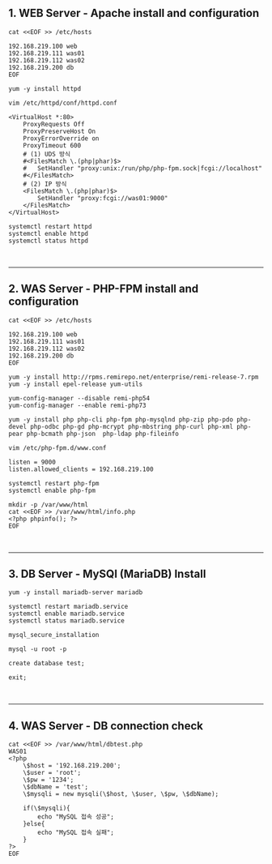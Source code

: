## 1. WEB Server - Apache install and configuration

```
cat <<EOF >> /etc/hosts

192.168.219.100 web
192.168.219.111 was01
192.168.219.112 was02
192.168.219.200 db
EOF
```

```
yum -y install httpd
```

```
vim /etc/httpd/conf/httpd.conf

<VirtualHost *:80>
	ProxyRequests Off
	ProxyPreserveHost On
	ProxyErrorOverride on
	ProxyTimeout 600
	# (1) UDS 방식
	#<FilesMatch \.(php|phar)$> 
	#	SetHandler "proxy:unix:/run/php/php-fpm.sock|fcgi://localhost"
	#</FilesMatch>
	# (2) IP 방식
	<FilesMatch \.(php|phar)$>
		SetHandler "proxy:fcgi://was01:9000"
	</FilesMatch>
</VirtualHost>
```

```
systemctl restart httpd
systemctl enable httpd
systemctl status httpd
```

<br>

----
 
## 2. WAS Server - PHP-FPM install and configuration

```
cat <<EOF >> /etc/hosts

192.168.219.100 web
192.168.219.111 was01
192.168.219.112 was02
192.168.219.200 db
EOF
```

```
yum -y install http://rpms.remirepo.net/enterprise/remi-release-7.rpm
yum -y install epel-release yum-utils

yum-config-manager --disable remi-php54  
yum-config-manager --enable remi-php73

yum -y install php php-cli php-fpm php-mysqlnd php-zip php-pdo php-devel php-odbc php-gd php-mcrypt php-mbstring php-curl php-xml php-pear php-bcmath php-json  php-ldap php-fileinfo
```

```
vim /etc/php-fpm.d/www.conf

listen = 9000
listen.allowed_clients = 192.168.219.100
```

```
systemctl restart php-fpm
systemctl enable php-fpm
```

```
mkdir -p /var/www/html
cat <<EOF >> /var/www/html/info.php
<?php phpinfo(); ?>
EOF
```

<br>

----
 
## 3. DB Server - MySQl (MariaDB) Install

```
yum -y install mariadb-server mariadb
```

```
systemctl restart mariadb.service                      
systemctl enable mariadb.service
systemctl status mariadb.service
```

```
mysql_secure_installation
```

```
mysql -u root -p

create database test;

exit;
```

<br>

----
 
## 4. WAS Server - DB connection check

```
cat <<EOF >> /var/www/html/dbtest.php
WAS01
<?php
    \$host = '192.168.219.200';
    \$user = 'root';
    \$pw = '1234';
    \$dbName = 'test';
    \$mysqli = new mysqli(\$host, \$user, \$pw, \$dbName);
 
    if(\$mysqli){
        echo "MySQL 접속 성공";
    }else{
        echo "MySQL 접속 실패";
    }
?>
EOF
```